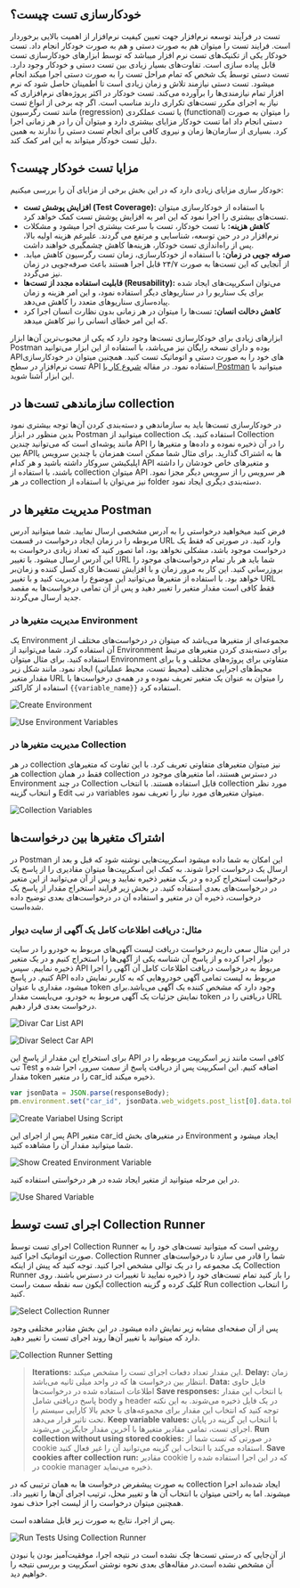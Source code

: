 ## خودکارسازی تست چیست؟
تست در فرآیند توسعه نرم‌افزار جهت تعیین کیفیت نرم‌افزار از اهمیت بالایی برخوردار است. فرایند تست را میتوان هم به صورت دستی و هم به صورت خودکار انجام داد. تست خودکار یکی از تکنیک‌های تست نرم افزار میباشد که توسط ابزارهای خودکارسازی تست قابل پیاده سازی است. تفاوت‌های بسیار زیادی بین تست دستی و خودکار وجود دارد. تست دستی توسط یک شخص که تمام مراحل تست را به صورت دستی اجرا میکند انجام میشود. تست دستی نیازمند تلاش و زمان زیادی است تا اطمینان حاصل شود که نرم افزار تمام نیازمندی‌ها را برآورده می‌کند. تست خودکار در اکثر پروژه‌های نرم‌افزاری  که نیاز به اجرای مکرر تست‌های تکراری دارند مناسب است. اگر چه برخی از انواع تست مانند تست رگرسیون (regression) یا تست عملکردی (functional) را میتوان به صورت دستی انجام داد اما تست خودکار مزایای بیشتری دارد و میتوان آن را در هر زمانی اجرا کرد. بسیاری از سازمان‌ها زمان و نیروی کافی برای انجام تست دستی را ندارند به همین دلیل تست خودکار میتواند به این امر کمک کند.

## مزایا تست خودکار چیست؟
خودکار سازی مزایای زیادی دارد که در این بخش برخی از مزایای آن را بررسی میکنیم:
* **افزایش پوشش تست (Test Coverage):** با استفاده از خودکارسازی میتوان تست‌های بیشتری را اجرا نمود که این امر به افزایش پوشش تست کمک خواهد کرد.
* **کاهش هزینه:**  با تست خودکار، تست با سرعت بیشتری اجرا میشود و مشکلات نرم‌افزار در در حین توسعه، شناسایی و مرتفع می گردند. علیرغم هزینه اولیه بالا، پس از راه‌اندازی تست خودکار، هزینه‌ها کاهش چشمگیری خواهند داشت.
* **صرفه جویی در زمان:** با استفاده از خودکارسازی، زمان تست رگرسیون کاهش میابد. از آنجایی که این تست‌ها به صورت ۲۴/۷ قابل اجرا هستند باعث صرفه‌جویی در زمان نیز می‌گردد. 
* **قابلیت استفاده مجدد از تست‌ها (Reusability):** می‌توان اسکریپت‌های ایجاد شده برای یک سناریو را در سناریو‌های دیگر استفاده نمود، و این امر هزینه و زمان پیاده‌سازی سناریوهای متعدد را کاهش می‌دهد.
* **کاهش دخالت انسان:** تست‌ها را میتوان در هر زمانی بدون نظارت انسان اجرا کرد که این امر خطای انسانی را نیز کاهش میدهد.

ابزارهای زیادی برای خودکارسازی تست‌ها وجود دارد که یکی از محبوب‌ترین آن‌ها ابزار Postman بوده و دارای نسخه رایگان نیز می‌باشد، با استفاده از این ابزار می‌توانید APIهای خود را به صورت دستی و اتوماتیک تست کنید. همچنین میتوان در خودکارسازی تست نرم‌افزار در سطح API استفاده نمود. در مقاله [شروع کار با Postman](http://www.gazmeh.ir/posts/7) میتوانید با این ابزار آشنا شوید.

## سازماندهی تست‌ها در collection
در خودکارسازی تست‌ها باید به سازماندهی و دسته‌بندی کردن آن‌ها توجه بیشتری نمود بدین منظور در ابزار ‌Postman میتوانید از collection استفاده کنید. یک Collection مانند پوشه‌ای است که می‌توانید چندین API را در آن ذخیره نموده و داده‌ها و متغیرها را بین APIها به اشتراک گذارید.  برای مثال شما ممکن است همزمان با چندین سرویس یا اپلیکیشن سروکار داشته باشید و هر کدام API و متغیرهای خاص خودشان را داشته باشند، با استفاده از collection میتوان API هر سرویس را از سرویس دیگر مجزا نمود. در هر collection نیز می‌توان با استفاده از folder دسته‌بندی دیگری ایجاد نمود. 

## مدیریت متغیرها در Postman
فرض کنید میخواهید درخواستی را به آدرس مشخصی ارسال نمایید. شما میتوانید آدرس مربوطه را در زمان ایجاد درخواست در قسمت URL وارد کنید. در صورتی که فقط یک درخواست موجود باشد، مشکلی نخواهد بود، اما تصور کنید که تعداد زیادی درخواست به این آدرس ارسال میشود. با تغییر URL شما باید هر بار تمام درخواست‌های موجود را بروزرسانی کنید. این کار به مرور زمان و با افزایش تست‌ها کاری کسل کننده و زمان‌بر خواهد بود. با استفاده از متغیرها می‌توانید این موضوع را مدیریت کنید و با تغییر URL فقط کافی است مقدار متغیر را تغییر دهید و پس از آن تمامی درخواست‌ها به مقصد جدید ارسال می‌گردند.

### مدیریت متغیرها در Environment
یک Environment مجموعه‌ای از متغیرها می‌باشد که میتوان در درخواست‌های مختلف از آن استفاده کرد. شما می‌توانید از Environment برای دسته‌بندی کردن متغیرهای مرتبط استفاده کنید. برای مثال میتوان Environment متفاوتی برای پروژه‌های مختلف و یا برای محیط‌های اجرایی مختلف (محیط تست، محیط عملیاتی) ایجاد نمود. مانند شکل زیر مقدار متغیر  URL را میتوان به عنوان یک متغیر تعریف نموده و در همه‌ی درخواست‌ها با استفاده از کاراکتر `{{variable_name}}` استفاده کرد.

![Create Environment](./resources/create-env.png?raw=true "Create Environment")

![Use Environment Variables](./resources/use-env-variable.png?raw=true "Use Environment Variables")

### مدیریت متغیر‌ها در Collection
در هر collection نیز میتوان متغیرهای متفاوتی تعریف کرد. با این تفاوت که متغیرهای هر collection فقط در همان collection در دسترس هستند، اما متغیرهای موجود در Environment در چند Collection قابل استفاده هستند. با انتخاب collection مورد نظر و انتخاب گزینه Edit در تب variables میتوان متغیرهای مورد نیاز را تعریف نمود.

![Collection Variables](./resources/collection-variables.png?raw=true "Collection Variables")

## اشتراک متغیرها بین درخواست‌ها
در Postman این امکان به شما داده میشود اسکریپت‌هایی نوشته شود که قبل و بعد از ارسال یک درخواست اجرا شوند. به کمک این اسکریپت‌ها میتوان مقادیری را از پاسخ یک درخواست استخراج کرده و در یک متغیر ذخیره نمایید و پس از آن می‌توانید از این متغیر در درخواست‌های بعدی استفاده کنید.
در بخش زیر فرایند استخراج مقدار از پاسخ یک درخواست، ذخیره آن در متغیر و استفاده آن در درخواست‌های بعدی توضیح داده شده‌است.

### مثال: دریافت اطلاعات کامل یک آگهی از سایت دیوار
در این مثال سعی داریم درخواست دریافت لیست آگهی‌های مربوط به خودرو را در سایت دیوار اجرا کرده و از پاسخ آن شناسه یکی از آگهی‌ها را استخراج کنیم و در یک متغیر ذخیره نماییم. سپس API مربوط به درخواست دریافت اطلاعات کامل آن آگهی را اجرا کنیم.
در پاسخ API مربوط به لیست تمامی آگهی خودروهایی که به کاربر نمایش داده میشود، مقداری با عنوان token وجود دارد که مشخص کننده یک آگهی می‌باشد.برای نمایش جزئیات یک آگهی مربوط به خودرو، می‌بایست مقدار token دریافتی را در URL درخواست بعدی قرار دهیم.

![Divar Car List API](./resources/divar-car-id-api.png?raw=true "Divar Car List API")

![Divar Select Car API](./resources/divar-select-car-api.png?raw=true "Divar Select Car API")

برای استخراج این مقدار از پاسخ این API کافی است مانند زیر اسکریپت مربوطه را در تب Test اضافه کنیم. این اسکریپت پس از دریافت پاسخ از سمت سرور، اجرا شده و مقدار token را در متغیر car_id ذخیره میکند. 
```js
var jsonData = JSON.parse(responseBody);
pm.environment.set("car_id", jsonData.web_widgets.post_list[0].data.token);
```
![Create Variabel Using Script](./resources/set-variable.png?raw=true "Create Variabel Using Script")

پس از اجرای این API متغیر car_id در متغیرهای بخش Environment ایجاد میشود و شما میتوانید مقدار آن را مشاهده کنید.

![Show Created Environment Variable](./resources/show-environment-variable.png?raw=true "Show Created Environment Variable")

در این مرحله میتوانید از متغیر ایجاد شده در هر درخواستی استفاده کنید. 

![Use Shared Variable](./resources/use-shared-variable.png?raw=true "Use Shared Variable")

## اجرای تست توسط Collection Runner
اجرای تست توسط Collection Runner روشی است که میتوانید تست‌های خود را به صورت اتوماتیک اجرا کنید. Collection Runner شما را قادر می سازد تا درخواست‌های یک مجموعه را در یک توالی مشخص اجرا کنید.
توجه کنید که پیش از اینکه Collection Runner را باز کنید تمام تست‌های خود را ذخیره نمایید تا تغییرات در دسترس باشند. 
روی آیکون سه نقطه سمت راست collection کلیک کرده و گزینه Run collection را انتخاب کنید.

![Select Collection Runner](./resources/collection-runner.png?raw=true "Select Collection Runner")

پس از آن صفحه‌ای مشابه زیر نمایش داده میشود. در این بخش مقادیر مختلفی وجود دارد که میتوانید با تغییر آن‌ها روند اجرای تست را تغییر دهید.

![Collection Runner Setting](./resources/collection-runner-setting.png?raw=true "Collection Runner Setting")


> **Iterations:** این مقدار تعداد دفعات اجرای تست را مشخص میکند.
> **Delay:** زمان انتظار بین درخواست ها که در واحد میلی ثانیه می‌باشد.
> **Data:** فایل حاوی اطلاعات استفاده شده در درخواست‌ها
> **Save responses:** با انتخاب این مقدار پاسخ دریافتی شامل body و header در یک فایل ذخیره می‌شوند. به این نکته توجه کنید که انتخاب این مقدار برای مجموعه‌های با حجم بالا کارایی سیستم را تحت تاثیر قرار می‌دهد.
> **Keep variable values:** با انتخاب این گزینه در پایان اجرای تست، تمامی مقادیر متغیرها با آخرین مقدار جایگزین می‌شوند.
> **Run collection without using stored cookies:** در صورتی که تست شما از cookie استفاده می‌کند با انتخاب این گزینه می‌توانید آن را غیر فعال کنید. 
> **Save cookies after collection run:** مقادیر cookie که در این اجرا استفاده شده را در cookie manager ذخیره می‌نماید.


به صورت پیشفرض درخواست ها به همان ترتیبی که در collection ایجاد شده‌اند اجرا میشوند. اما به راحتی میتوان با انتخاب آن ها و تغییر محل، ترتیب اجرای آن‌ها را تغییر داد. همچنین میتوان درخواست را از لیست اجرا حذف نمود.

پس از اجرا، نتایج به صورت زیر قابل مشاهده است.

  ![Run Tests Using Collection Runner](./resources/run-collection.png?raw=true "Run Tests Using Collection Runner")
  
از آن‌جایی که درستی تست‌ها چک نشده است در نتیجه اجرا، موفقیت‌آمیز بودن یا نبودن آن مشخص نشده است.در مقاله‌های بعدی نحوه نوشتن اسکریپت و بررسی نتیجه را خواهیم دید.
